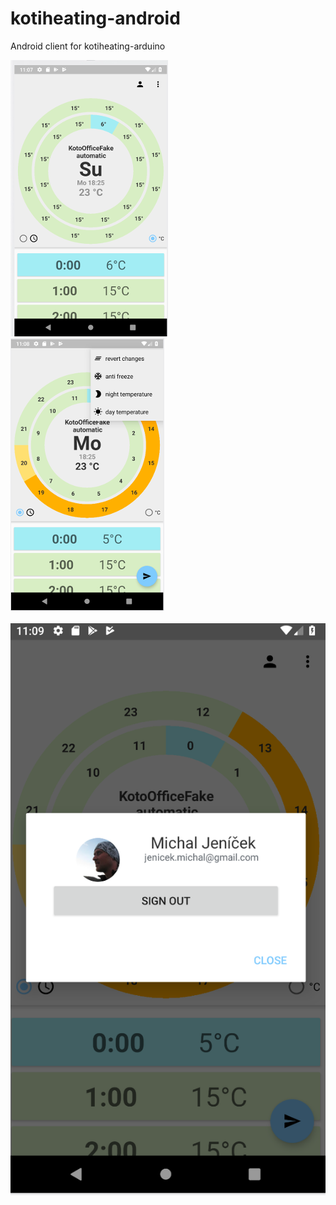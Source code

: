 # kotiheating-android

Android client for kotiheating-arduino

![RemoteControlMain](./extras/screens/kh_main.png "RemoteControlMain")&nbsp;
![RemoteControlQuickOption](./extras/screens/kh_quick_option.png "RemoteControlQuickOption") <br/><br/>
![RemoteControlUser](./extras/screens/kh_user.png "RemoteControlUser")&nbsp;

